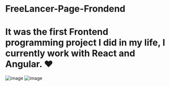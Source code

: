 # FreeLancer-Page-Frondend
# It was the first Frontend programming project I did in my life, I currently work with React and Angular. ❤
![image](https://user-images.githubusercontent.com/85316618/209898486-104ebd55-8666-4371-bd32-6ee817d09571.png)
![image](https://user-images.githubusercontent.com/85316618/209898493-cfc3759b-de38-46a9-9037-55df2685838d.png)
